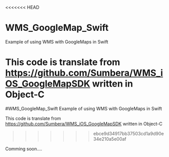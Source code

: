 <<<<<<< HEAD
# WMS_GoogleMap_Swift
Example of using WMS with GoogleMaps in Swift

This code is translate from https://github.com/Sumbera/WMS_iOS_GoogleMapSDK written 
in Object-C
=======
#WMS_GoogleMap_Swift
Example of using WMS with GoogleMaps in Swift

This code is translate from https://github.com/Sumbera/WMS_iOS_GoogleMapSDK written in Object-C
>>>>>>> ebce9d34917bb37503cd1a9d90e34e210a5e00af

Comming soon....
